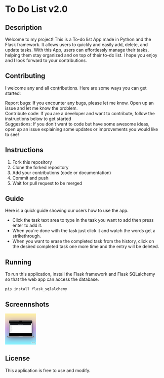 # To Do List v2.0

## Description

Welcome to my project! This is a To-do list App made in Python and the Flask framework. It allows users to quickly and 
easily add, delete, and update tasks. With this App, users can effortlessly manage their tasks, 
helping them stay organized and on top of their to-do list. I hope you enjoy and I look forward to your contributions.

## Contributing

I welcome any and all contributions. Here are some ways you can get started:  

Report bugs: If you encounter any bugs, please let me know. Open up an issue and let me know the problem.  
Contribute code: If you are a developer and want to contribute, follow the instructions below to get started  
Suggestions: If you don't want to code but have some awesome ideas, open up an issue explaining some updates or 
improvements you would like to see!  

## Instructions
<ol>
<li>Fork this repository</li>
<li>Clone the forked repository</li>
<li>Add your contributions (code or documentation)</li>
<li>Commit and push</li>
<li>Wait for pull request to be merged</li>
</ol>

## Guide

Here is a quick guide showing our users how to use the app.  

<ul>
<li>Click the task text area to type in the task you want to add then press enter to add it.</li>
<li>When you're done with the task just click it and watch the words get a strikethrough.</li>
<li>When you want to erase the completed task from the history, click on the desired completed task one more time and 
the entry will be deleted.</li>
</ul>

## Running

To run this application, install the Flask framework and Flask SQLalchemy so that the web app can access the database.

```commandline
pip install flask_sqlalchemy
```

## Screennshots

<img src="static/images/screenshot.jpeg" alt="Screenshot" style="height: 100px; width:100px;"/>


## License

This application is free to use and modify.